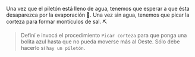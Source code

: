 Una vez que el piletón está lleno de agua, tenemos que esperar a que ésta desaparezca por la evaporación :dash:. Una vez sin agua, tenemos que picar la corteza para formar montículos de sal. :pick:

> Definí e invocá el procedimiento `Picar corteza` para que ponga una bolita azul hasta que no pueda moverse más al Oeste. Sólo debe hacerlo si `hay un piletón`.
